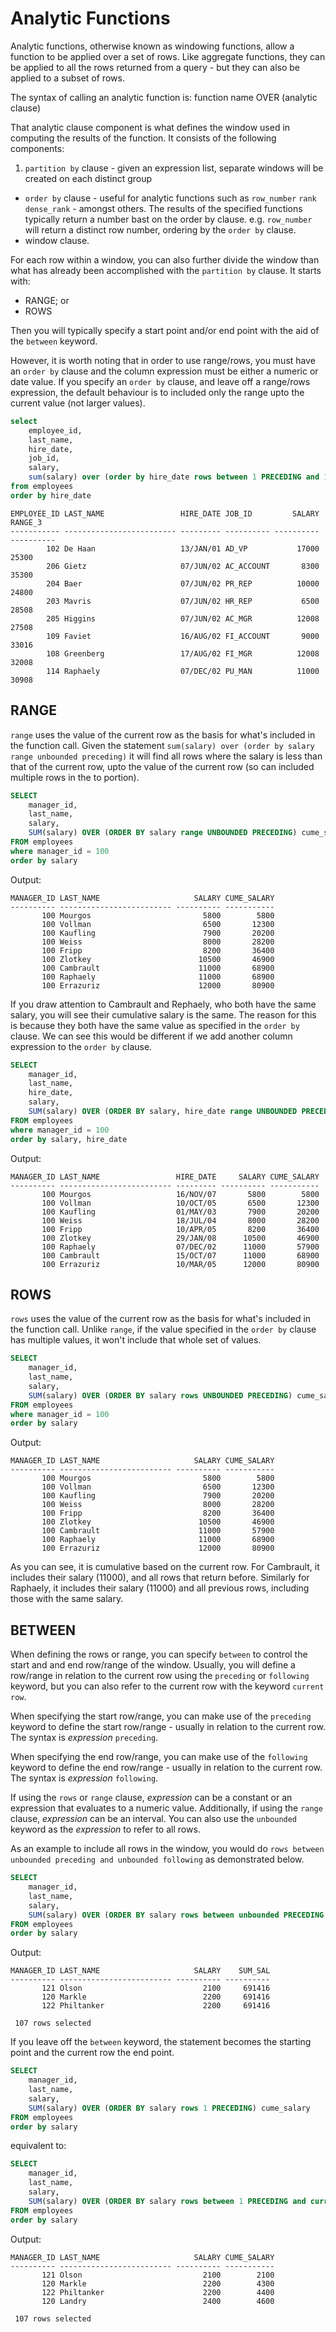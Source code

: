 # Analytic Functions

Analytic functions, otherwise known as windowing functions, allow a function to be applied over a set of rows. Like aggregate functions, they can be applied to all the rows returned from a query - but they can also be applied to a subset of rows.

The syntax of calling an analytic function is: function name OVER (analytic clause)

That analytic clause component is what defines the window used in computing the results of the function.  It consists of the following components:

1. `partition by` clause - given an expression list, separate windows will be created on each distinct group
* `order by` clause - useful for analytic functions such as `row_number` `rank` `dense_rank` - amongst others. The results of the specified functions typically return a number bast on the order by clause. e.g. `row_number` will return a distinct row number, ordering by the `order by` clause.
* window clause.

For each row within a window, you can also further divide the window than what has already been accomplished with the `partition by` clause. It starts with:

* RANGE; or
* ROWS

Then you will typically specify a start point and/or end point with the aid of the `between` keyword.

However, it is worth noting that in order to use range/rows, you must have an `order by` clause and the column expression must be either a numeric or date value. If you specify an `order by` clause, and leave off a range/rows expression, the default behaviour is to included only the range upto the current value (not larger values).

```sql
select
    employee_id,
    last_name,
    hire_date,
    job_id,
    salary,
    sum(salary) over (order by hire_date rows between 1 PRECEDING and 1 following ) range_3
from employees
order by hire_date
```

```
EMPLOYEE_ID LAST_NAME                 HIRE_DATE JOB_ID         SALARY    RANGE_3
----------- ------------------------- --------- ---------- ---------- ----------
        102 De Haan                   13/JAN/01 AD_VP           17000      25300
        206 Gietz                     07/JUN/02 AC_ACCOUNT       8300      35300
        204 Baer                      07/JUN/02 PR_REP          10000      24800
        203 Mavris                    07/JUN/02 HR_REP           6500      28508
        205 Higgins                   07/JUN/02 AC_MGR          12008      27508
        109 Faviet                    16/AUG/02 FI_ACCOUNT       9000      33016
        108 Greenberg                 17/AUG/02 FI_MGR          12008      32008
        114 Raphaely                  07/DEC/02 PU_MAN          11000      30908
```

## RANGE

`range` uses the value of the current row as the basis for what's included in the function call. Given the statement `sum(salary) over (order by salary range unbounded preceding)` it will find all rows where the salary is less than that of the current row, upto the value of the current row (so can included multiple rows in the to portion).

```sql
SELECT
    manager_id,
    last_name,
    salary,
    SUM(salary) OVER (ORDER BY salary range UNBOUNDED PRECEDING) cume_salary
FROM employees
where manager_id = 100
order by salary
```

Output:

```
MANAGER_ID LAST_NAME                     SALARY CUME_SALARY
---------- ------------------------- ---------- -----------
       100 Mourgos                         5800        5800
       100 Vollman                         6500       12300
       100 Kaufling                        7900       20200
       100 Weiss                           8000       28200
       100 Fripp                           8200       36400
       100 Zlotkey                        10500       46900
       100 Cambrault                      11000       68900
       100 Raphaely                       11000       68900
       100 Errazuriz                      12000       80900
```

If you draw attention to Cambrault and Rephaely, who both have the same salary, you will see their cumulative salary is the same. The reason for this is because they both have the same value as specified in the `order by` clause. We can see this would be different if we add another column expression to the `order by` clause.

```sql
SELECT
    manager_id,
    last_name,
    hire_date,
    salary,
    SUM(salary) OVER (ORDER BY salary, hire_date range UNBOUNDED PRECEDING) cume_salary
FROM employees
where manager_id = 100
order by salary, hire_date
```
Output:
```
MANAGER_ID LAST_NAME                 HIRE_DATE     SALARY CUME_SALARY
---------- ------------------------- --------- ---------- -----------
       100 Mourgos                   16/NOV/07       5800        5800
       100 Vollman                   10/OCT/05       6500       12300
       100 Kaufling                  01/MAY/03       7900       20200
       100 Weiss                     18/JUL/04       8000       28200
       100 Fripp                     10/APR/05       8200       36400
       100 Zlotkey                   29/JAN/08      10500       46900
       100 Raphaely                  07/DEC/02      11000       57900
       100 Cambrault                 15/OCT/07      11000       68900
       100 Errazuriz                 10/MAR/05      12000       80900
```

## ROWS

`rows` uses the value of the current row as the basis for what's included in the function call. Unlike `range`, if the value specified in the `order by` clause has multiple values, it won't include that whole set of values.

```sql
SELECT
    manager_id,
    last_name,
    salary,
    SUM(salary) OVER (ORDER BY salary rows UNBOUNDED PRECEDING) cume_salary
FROM employees
where manager_id = 100
order by salary
```
Output:
```
MANAGER_ID LAST_NAME                     SALARY CUME_SALARY
---------- ------------------------- ---------- -----------
       100 Mourgos                         5800        5800
       100 Vollman                         6500       12300
       100 Kaufling                        7900       20200
       100 Weiss                           8000       28200
       100 Fripp                           8200       36400
       100 Zlotkey                        10500       46900
       100 Cambrault                      11000       57900
       100 Raphaely                       11000       68900
       100 Errazuriz                      12000       80900
```

As you can see, it is cumulative based on the current row. For Cambrault, it includes their salary (11000), and all rows that return before. Similarly for Raphaely, it includes their salary (11000) and all previous rows, including those with the same salary.

## BETWEEN

When defining the rows or range, you can specify `between` to control the start and and end row/range of the window. Usually, you will define a row/range in relation to the current row using the `preceding` or `following` keyword, but you can also refer to the current row with the keyword `current row`.

When specifying the start row/range, you can make use of the `preceding` keyword to define the start row/range - usually in relation to the current row. The syntax is _expression_ `preceding`.

When specifying the end row/range, you can make use of the `following` keyword to define the end row/range - usually in relation to the current row. The syntax is _expression_ `following`.

If using the `rows` or `range` clause,  _expression_ can be a constant or an expression that evaluates to a numeric value. Additionally, if using the `range` clause, _expression_ can be an interval. You can also use the `unbounded` keyword as the _expression_ to refer to all rows.

As an example to include all rows in the window, you would do `rows between unbounded preceding and unbounded following` as demonstrated below.

```sql
SELECT
    manager_id,
    last_name,
    salary,
    SUM(salary) OVER (ORDER BY salary rows between unbounded PRECEDING and unbounded following) sum_sal
FROM employees
order by salary
```
Output:
```
MANAGER_ID LAST_NAME                     SALARY    SUM_SAL
---------- ------------------------- ---------- ----------
       121 Olson                           2100     691416
       120 Markle                          2200     691416
       122 Philtanker                      2200     691416

 107 rows selected
```

If you leave off the `between` keyword, the statement becomes the starting point and the current row the end point.

```sql
SELECT
    manager_id,
    last_name,
    salary,
    SUM(salary) OVER (ORDER BY salary rows 1 PRECEDING) cume_salary
FROM employees
order by salary
```
equivalent to:
```sql
SELECT
    manager_id,
    last_name,
    salary,
    SUM(salary) OVER (ORDER BY salary rows between 1 PRECEDING and current row) cume_salary
FROM employees
order by salary
```
Output:
```
MANAGER_ID LAST_NAME                     SALARY CUME_SALARY
---------- ------------------------- ---------- -----------
       121 Olson                           2100        2100
       120 Markle                          2200        4300
       122 Philtanker                      2200        4400
       120 Landry                          2400        4600

 107 rows selected
```
